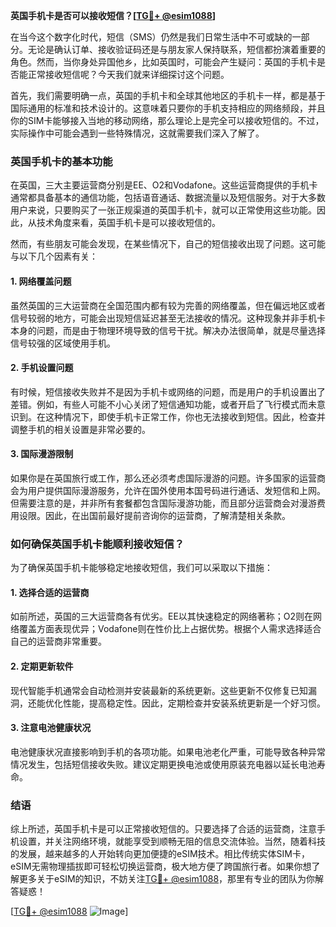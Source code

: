 **英国手机卡是否可以接收短信？[[TG💪+ @esim1088](https://t.me/s/esim1088)]**

在当今这个数字化时代，短信（SMS）仍然是我们日常生活中不可或缺的一部分。无论是确认订单、接收验证码还是与朋友家人保持联系，短信都扮演着重要的角色。然而，当你身处异国他乡，比如英国时，可能会产生疑问：英国的手机卡是否能正常接收短信呢？今天我们就来详细探讨这个问题。

首先，我们需要明确一点，英国的手机卡和全球其他地区的手机卡一样，都是基于国际通用的标准和技术设计的。这意味着只要你的手机支持相应的网络频段，并且你的SIM卡能够接入当地的移动网络，那么理论上是完全可以接收短信的。不过，实际操作中可能会遇到一些特殊情况，这就需要我们深入了解了。

### 英国手机卡的基本功能

在英国，三大主要运营商分别是EE、O2和Vodafone。这些运营商提供的手机卡通常都具备基本的通信功能，包括语音通话、数据流量以及短信服务。对于大多数用户来说，只要购买了一张正规渠道的英国手机卡，就可以正常使用这些功能。因此，从技术角度来看，英国手机卡是可以接收短信的。

然而，有些朋友可能会发现，在某些情况下，自己的短信接收出现了问题。这可能与以下几个因素有关：

#### 1. 网络覆盖问题
虽然英国的三大运营商在全国范围内都有较为完善的网络覆盖，但在偏远地区或者信号较弱的地方，可能会出现短信延迟甚至无法接收的情况。这种现象并非手机卡本身的问题，而是由于物理环境导致的信号干扰。解决办法很简单，就是尽量选择信号较强的区域使用手机。

#### 2. 手机设置问题
有时候，短信接收失败并不是因为手机卡或网络的问题，而是用户的手机设置出了差错。例如，有些人可能不小心关闭了短信通知功能，或者开启了飞行模式而未意识到。在这种情况下，即使手机卡正常工作，你也无法接收到短信。因此，检查并调整手机的相关设置是非常必要的。

#### 3. 国际漫游限制
如果你是在英国旅行或工作，那么还必须考虑国际漫游的问题。许多国家的运营商会为用户提供国际漫游服务，允许在国外使用本国号码进行通话、发短信和上网。但需要注意的是，并非所有套餐都包含国际漫游功能，而且部分运营商会对漫游费用设限。因此，在出国前最好提前咨询你的运营商，了解清楚相关条款。

### 如何确保英国手机卡能顺利接收短信？

为了确保英国手机卡能够稳定地接收短信，我们可以采取以下措施：

#### 1. 选择合适的运营商
如前所述，英国的三大运营商各有优劣。EE以其快速稳定的网络著称；O2则在网络覆盖方面表现优异；Vodafone则在性价比上占据优势。根据个人需求选择适合自己的运营商非常重要。

#### 2. 定期更新软件
现代智能手机通常会自动检测并安装最新的系统更新。这些更新不仅修复已知漏洞，还能优化性能，提高稳定性。因此，定期检查并安装系统更新是一个好习惯。

#### 3. 注意电池健康状况
电池健康状况直接影响到手机的各项功能。如果电池老化严重，可能导致各种异常情况发生，包括短信接收失败。建议定期更换电池或使用原装充电器以延长电池寿命。

### 结语

综上所述，英国手机卡是可以正常接收短信的。只要选择了合适的运营商，注意手机设置，并关注网络环境，就能享受到顺畅无阻的信息交流体验。当然，随着科技的发展，越来越多的人开始转向更加便捷的eSIM技术。相比传统实体SIM卡，eSIM无需物理插拔即可轻松切换运营商，极大地方便了跨国旅行者。如果你想了解更多关于eSIM的知识，不妨关注[TG💪+ @esim1088](https://t.me/s/esim1088)，那里有专业的团队为你解答疑惑！

[[TG💪+ @esim1088](https://t.me/s/esim1088) ![Image](https://i.postimg.cc/4NQfJmqS/Snipaste-2025-05-13-00-14-12.png)]